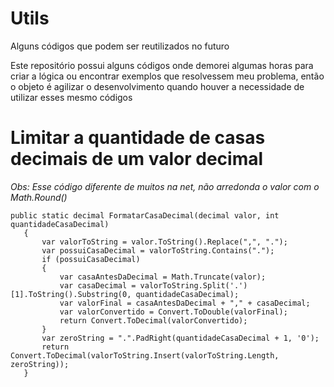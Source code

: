 # Utils
Alguns códigos que podem ser reutilizados no futuro

Este repositório possui alguns códigos onde demorei algumas horas para criar a lógica ou encontrar exemplos que resolvessem meu problema, então o objeto é agilizar o desenvolvimento quando houver a necessidade de utilizar esses mesmo códigos

# Limitar a quantidade de casas decimais de um valor decimal

*Obs: Esse código diferente de muitos na net, não arredonda o valor com o Math.Round()*

 ~~~
public static decimal FormatarCasaDecimal(decimal valor, int quantidadeCasaDecimal)
    {
        var valorToString = valor.ToString().Replace(",", ".");
        var possuiCasaDecimal = valorToString.Contains(".");
        if (possuiCasaDecimal)
        {
            var casaAntesDaDecimal = Math.Truncate(valor);
            var casaDecimal = valorToString.Split('.')[1].ToString().Substring(0, quantidadeCasaDecimal);
            var valorFinal = casaAntesDaDecimal + "," + casaDecimal;
            var valorConvertido = Convert.ToDouble(valorFinal);
            return Convert.ToDecimal(valorConvertido);
        }
        var zeroString = ".".PadRight(quantidadeCasaDecimal + 1, '0');
        return Convert.ToDecimal(valorToString.Insert(valorToString.Length, zeroString));
    }
~~~
